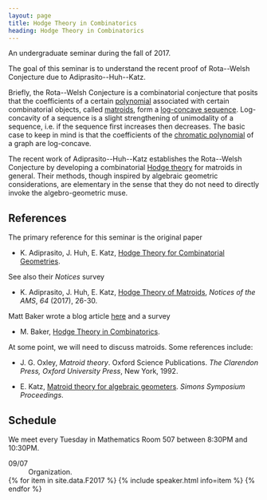 ```yaml
---
layout: page
title: Hodge Theory in Combinatorics
heading: Hodge Theory in Combinatorics
---
```

<span class="subheading">An undergraduate seminar during the fall of 2017.</span>

The goal of this seminar is to understand the recent proof of Rota--Welsh
Conjecture due to Adiprasito--Huh--Katz.

Briefly, the Rota--Welsh Conjecture is a combinatorial conjecture that posits
that the coefficients of a certain
[polynomial](https://en.wikipedia.org/wiki/Matroid#Characteristic_polynomial)
associated with certain combinatorial objects, called
[matroids](https://en.wikipedia.org/wiki/Matroid),
form a
[log-concave sequence](https://en.wikipedia.org/wiki/Logarithmically_concave_sequence).
Log-concavity of a sequence is a slight strengthening of unimodality of a
sequence, i.e. if the sequence first increases then decreases. The basic case to
keep in mind is that the coefficients of the
[chromatic polynomial](https://en.wikipedia.org/wiki/Chromatic_polynomial)
of a graph are log-concave.

The recent work of Adiprasito--Huh--Katz establishes the Rota--Welsh Conjecture
by developing a combinatorial
[Hodge theory](https://en.wikipedia.org/wiki/Hodge_theory#Hodge_theory_for_complex_projective_varieties)
for matroids in general. Their methods, though inspired by algebraic geometric
considerations, are elementary in the sense that they do not need to directly
invoke the algebro-geometric muse.

## References
The primary reference for this seminar is the original paper

 - K. Adiprasito, J. Huh, E. Katz,
   [Hodge Theory for Combinatorial Geometries][AHK].

See also their _Notices_ survey

 - K. Adiprasito, J. Huh, E. Katz,
  [Hodge Theory of Matroids](http://www.ams.org/journals/notices/201701/rnoti-p26.pdf),
 _Notices of the AMS_, *64* (2017), 26-30.

Matt Baker wrote a blog article
[here](https://mattbaker.blog/2015/12/14/hodge-theory-in-combinatorics/)
and a survey

 - M. Baker,
 [Hodge Theory in Combinatorics](https://arxiv.org/abs/1705.07960).

At some point, we will need to discuss matroids. Some references include:

 - J. G. Oxley,
 _Matroid theory_.
 Oxford Science Publications.
 _The Clarendon Press, Oxford University Press_, New York, 1992.

 - E. Katz,
 [Matroid theory for algebraic geometers](https://arxiv.org/abs/1409.3503).
 _Simons Symposium Proceedings_.

## Schedule

We meet every Tuesday in Mathematics Room 507 between 8:30PM and 10:30PM.

<dl>
<dt>09/07</dt>
<dd>Organization.</dd>
{% for item in site.data.F2017 %}
{% include speaker.html info=item %}
{% endfor %}
</dl>

[AHK]: <https://arxiv.org/abs/1511.02888>
